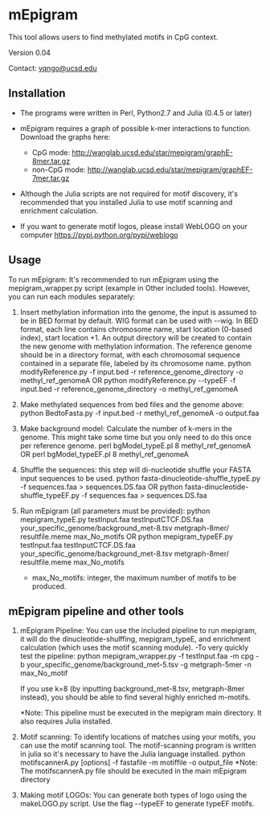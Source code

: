 # mEpigram  

This tool allows users to find methylated motifs in CpG context.

Version 0.04

Contact: vqngo@ucsd.edu

## Installation

- The programs were written in Perl, Python2.7 and Julia (0.4.5 or later)

- mEpigram requires a graph of possible k-mer interactions to function. Download the graphs here: 
	* CpG mode: http://wanglab.ucsd.edu/star/mepigram/graphE-8mer.tar.gz
	* non-CpG mode: http://wanglab.ucsd.edu/star/mepigram/graphEF-7mer.tar.gz

- Although the Julia scripts are not required for motif discovery, it's recommended that you installed Julia to use motif scanning and enrichment calculation.

- If you want to generate motif logos, please install WebLOGO on your computer https://pypi.python.org/pypi/weblogo  



## Usage
 
To run mEpigram: It's recommended to run mEpigram using the mepigram_wrapper.py script (example in Other included tools). However, you can run each modules separately:

1. Insert methylation information into the genome, the input is assumed to be in BED format by default. WIG format can be used with --wig. In BED format, each line contains chromosome name, start location (0-based index), start location +1. An output directory will be created to contain the new genome with methylation information. The reference genome should be in a directory format, with each chromosomal sequence contained in a separate file, labeled by its chromosome name. 
	python modifyReference.py -f input.bed -r reference_genome_directory -o methyl_ref_genomeA
	OR
	python modifyReference.py --typeEF -f input.bed -r reference_genome_directory -o methyl_ref_genomeA

2. Make methylated sequences from bed files and the genome above:
	python BedtoFasta.py -f input.bed -r methyl_ref_genomeA -o output.faa

3. Make background model: Calculate the number of k-mers in the genome. This might take some time but you only need to do this once per reference genome.
	perl bgModel_typeE.pl 8 methyl_ref_genomeA
	OR 
	perl bgModel_typeEF.pl 8 methyl_ref_genomeA

4. Shuffle the sequences: this step will di-nucleotide shuffle your FASTA input sequences to be used. 
	python fasta-dinucleotide-shuffle_typeE.py -f sequences.faa > sequences.DS.faa
	OR
	python fasta-dinucleotide-shuffle_typeEF.py -f sequences.faa > sequences.DS.faa


5. Run mEpigram (all parameters must be provided):
	python mepigram_typeE.py testInput.faa testInputCTCF.DS.faa your_specific_genome/background_met-8.tsv metgraph-8mer/ resultfile.meme max_No_motifs
	OR
	python mepigram_typeEF.py testInput.faa testInputCTCF.DS.faa your_specific_genome/background_met-8.tsv metgraph-8mer/ resultfile.meme max_No_motifs
	
	* max_No_motifs: integer, the maximum number of motifs to be produced.

## mEpigram pipeline and other tools

1. mEpigram Pipeline: You can use the included pipeline to run mepigram, it will do the dinucleotide-shulffing, mepigram_typeE, and enrichment calculation (which uses the motif scanning module).
	-To very quickly test the pipeline: 
	python mepigram_wrapper.py -f testInput.faa -m cpg -b your_specific_genome/background_met-5.tsv -g metgraph-5mer -n max_No_motif

	If you use k=8 (by inputting background_met-8.tsv, metgraph-8mer instead), you should be able to find several highly enriched m-motifs. 

	*Note: This pipeline must be executed in the mepigram main directory. It also requires Julia installed.

2. Motif scanning: To identify locations of matches using your motifs, you can use the motif scanning tool. The motif-scanning program is written in julia so it's necessary to have the Julia language installed. 
	python motifscannerA.py [options] -f fastafile -m motiffile -o output_file
	*Note: The motifscannerA.py file should be executed in the main mEpigram directory

3. Making motif LOGOs: You can generate both types of logo using the makeLOGO.py script. Use the flag --typeEF to generate typeEF motifs.

